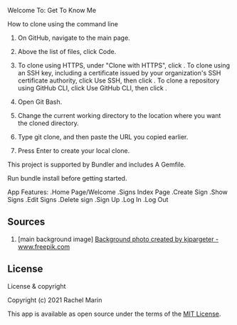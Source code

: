 Welcome To: Get To Know Me 

How to clone using the command line
1. On GitHub, navigate to the main page.

2. Above the list of files, click  Code.

3. To clone using HTTPS, under "Clone with HTTPS", click . To clone using an SSH key, including a certificate issued by your organization's SSH certificate authority, click Use SSH, then click . To clone a repository using GitHub CLI, click Use GitHub CLI, then click .

4. Open Git Bash.

5. Change the current working directory to the location where you want the cloned directory.

6. Type git clone, and then paste the URL you copied earlier.

7. Press Enter to create your local clone.



This project is supported by Bundler and includes A Gemfile.

Run bundle install before getting started.

App Features:
.Home Page/Welcome
.Signs Index Page
.Create Sign
.Show Signs
.Edit Signs
.Delete sign
.Sign Up
.Log In
.Log Out



## Sources
1. [main background image] <a href='https://www.freepik.com/photos/background'>Background photo created by kjpargeter - www.freepik.com</a>


## License

License & copyright

Copyright (c) 2021 Rachel Marin

This app is available as open source under the terms of the [MIT License](https://opensource.org/licenses/MIT).